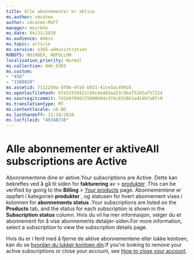 ```yaml
---
title: Alle abonnementer er aktive
ms.author: cmcatee
author: cmcatee-MSFT
manager: mnirkhe
ms.date: 04/21/2020
ms.audience: Admin
ms.topic: article
ms.service: o365-administration
ROBOTS: NOINDEX, NOFOLLOW
localization_priority: Normal
ms.collection: Adm_O365
ms.custom:
- "458"
- "1500020"
ms.assetid: 71122d4a-df0b-4fa5-b921-41ce3ac49916
ms.openlocfilehash: bfe51559421c94cda4d3aa53c9baf5265af57224
ms.sourcegitcommit: 7d1b9f098235000b84cd74c032861ad14bfa6fc9
ms.translationtype: MT
ms.contentlocale: nb-NO
ms.lasthandoff: 11/18/2020
ms.locfileid: "49348710"
---
```

# <a name="all-subscriptions-are-active"></a><span data-ttu-id="00c47-102">Alle abonnementer er aktive</span><span class="sxs-lookup"><span data-stu-id="00c47-102">All subscriptions are Active</span></span>

<span data-ttu-id="00c47-103">Abonnementene dine er aktive.</span><span class="sxs-lookup"><span data-stu-id="00c47-103">Your subscriptions are Active.</span></span> <span data-ttu-id="00c47-104">Dette kan bekreftes ved å gå til siden for **fakturering** av \> [produkter](https://go.microsoft.com/fwlink/p/?linkid=842054) .</span><span class="sxs-lookup"><span data-stu-id="00c47-104">This can be verified by going to the **Billing** \> [Your products](https://go.microsoft.com/fwlink/p/?linkid=842054) page.</span></span> <span data-ttu-id="00c47-105">Abonnementene er oppført i kategorien **produkter** , og statusen for hvert abonnement vises i kolonnen for **abonnements status** .</span><span class="sxs-lookup"><span data-stu-id="00c47-105">Your subscriptions are listed on the **Products** tab, and the status for each subscription is shown in the **Subscription status** column.</span></span> <span data-ttu-id="00c47-106">Hvis du vil ha mer informasjon, velger du et abonnement for å vise abonnements detaljer-siden.</span><span class="sxs-lookup"><span data-stu-id="00c47-106">For more information, select a subscription to view the subscription details page.</span></span>
  
<span data-ttu-id="00c47-107">Hvis du er i ferd med å fjerne de aktive abonnementene eller lukke kontoen, kan du se [hvordan du lukker kontoen din](https://docs.microsoft.com/microsoft-365/commerce/close-your-account?view=o365-worldwide).</span><span class="sxs-lookup"><span data-stu-id="00c47-107">If you're looking to remove your active subscriptions or close your account, see [How to close your account](https://docs.microsoft.com/microsoft-365/commerce/close-your-account?view=o365-worldwide).</span></span>
